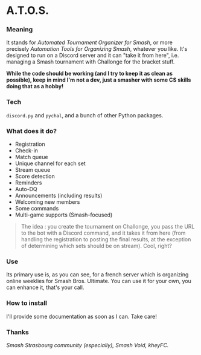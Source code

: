 # A.T.O.S.

### Meaning
It stands for *Automated Tournament Organizer for Smash*, or more precisely *Automation Tools for Organizing Smash*, whatever you like. It's designed to run on a Discord server and it can "take it from here", i.e. managing a Smash tournament with Challonge for the bracket stuff.

**While the code should be working (and I try to keep it as clean as possible), keep in mind I'm not a dev, just a smasher with some CS skills doing that as a hobby!**

### Tech
`discord.py` and `pychal`, and a bunch of other Python packages.

### What does it do?
- Registration
- Check-in
- Match queue
- Unique channel for each set
- Stream queue
- Score detection
- Reminders
- Auto-DQ
- Announcements (including results)
- Welcoming new members
- Some commands
- Multi-game supports (Smash-focused)

>The idea : you create the tournament on Challonge, you pass the URL to the bot with a Discord command, and it takes it from here (from handling the registration to posting the final results, at the exception of determining which sets should be on stream). Cool, right?

### Use
Its primary use is, as you can see, for a french server which is organizing online weeklies for Smash Bros. Ultimate. You can use it for your own, you can enhance it, that's your call.

### How to install
I'll provide some documentation as soon as I can. Take care!

### Thanks
*Smash Strasbourg community (especially), Smash Void, kheyFC.*
